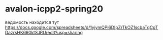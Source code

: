 # avalon-icpp2-spring20

ведомость находится тут
https://docs.google.com/spreadsheets/d/1yiymQPi6DIpZrTkOZ1scbaTqCgTDazrsHK690ktSJRU/edit?usp=sharing
